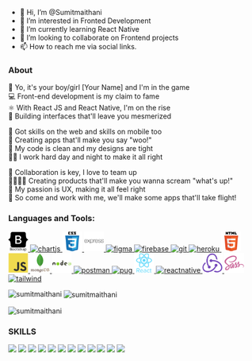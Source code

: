 - 👋 Hi, I’m @Sumitmaithani
- 👀 I’m interested in Fronted Development
- 🌱 I’m currently learning React Native
- 💞️ I’m looking to collaborate on Frontend projects
- 📫 How to reach me via social links.

### About 

👋 Yo, it's your boy/girl [Your Name] and I'm in the game<br>
💻 Front-end development is my claim to fame<br>
⚛️ With React JS and React Native, I'm on the rise<br>
🌟 Building interfaces that'll leave you mesmerized<br>

📱 Got skills on the web and skills on mobile too<br>
🚀 Creating apps that'll make you say "woo!"<br>
💯 My code is clean and my designs are tight<br>
👨‍💻 I work hard day and night to make it all right<br>

👥 Collaboration is key, I love to team up<br>
👨‍👩‍👧‍👦 Creating products that'll make you wanna scream "what's up!"<br>
💖 My passion is UX, making it all feel right<br>
🎉 So come and work with me, we'll make some apps that'll take flight!<br>

<h3 align="left">Languages and Tools:</h3>
<p align="left"> <a href="https://getbootstrap.com" target="_blank" rel="noreferrer"> <img src="https://raw.githubusercontent.com/devicons/devicon/master/icons/bootstrap/bootstrap-plain-wordmark.svg" alt="bootstrap" width="40" height="40"/> </a> <a href="https://www.chartjs.org" target="_blank" rel="noreferrer"> <img src="https://www.chartjs.org/media/logo-title.svg" alt="chartjs" width="40" height="40"/> </a> <a href="https://www.w3schools.com/css/" target="_blank" rel="noreferrer"> <img src="https://raw.githubusercontent.com/devicons/devicon/master/icons/css3/css3-original-wordmark.svg" alt="css3" width="40" height="40"/> </a> <a href="https://expressjs.com" target="_blank" rel="noreferrer"> <img src="https://raw.githubusercontent.com/devicons/devicon/master/icons/express/express-original-wordmark.svg" alt="express" width="40" height="40"/> </a> <a href="https://www.figma.com/" target="_blank" rel="noreferrer"> <img src="https://www.vectorlogo.zone/logos/figma/figma-icon.svg" alt="figma" width="40" height="40"/> </a> <a href="https://firebase.google.com/" target="_blank" rel="noreferrer"> <img src="https://www.vectorlogo.zone/logos/firebase/firebase-icon.svg" alt="firebase" width="40" height="40"/> </a> <a href="https://git-scm.com/" target="_blank" rel="noreferrer"> <img src="https://www.vectorlogo.zone/logos/git-scm/git-scm-icon.svg" alt="git" width="40" height="40"/> </a> <a href="https://heroku.com" target="_blank" rel="noreferrer"> <img src="https://www.vectorlogo.zone/logos/heroku/heroku-icon.svg" alt="heroku" width="40" height="40"/> </a> <a href="https://www.w3.org/html/" target="_blank" rel="noreferrer"> <img src="https://raw.githubusercontent.com/devicons/devicon/master/icons/html5/html5-original-wordmark.svg" alt="html5" width="40" height="40"/> </a> <a href="https://developer.mozilla.org/en-US/docs/Web/JavaScript" target="_blank" rel="noreferrer"> <img src="https://raw.githubusercontent.com/devicons/devicon/master/icons/javascript/javascript-original.svg" alt="javascript" width="40" height="40"/> </a> <a href="https://www.mongodb.com/" target="_blank" rel="noreferrer"> <img src="https://raw.githubusercontent.com/devicons/devicon/master/icons/mongodb/mongodb-original-wordmark.svg" alt="mongodb" width="40" height="40"/> </a> <a href="https://nodejs.org" target="_blank" rel="noreferrer"> <img src="https://raw.githubusercontent.com/devicons/devicon/master/icons/nodejs/nodejs-original-wordmark.svg" alt="nodejs" width="40" height="40"/> </a> <a href="https://postman.com" target="_blank" rel="noreferrer"> <img src="https://www.vectorlogo.zone/logos/getpostman/getpostman-icon.svg" alt="postman" width="40" height="40"/> </a> <a href="https://pugjs.org" target="_blank" rel="noreferrer"> <img src="https://cdn.worldvectorlogo.com/logos/pug.svg" alt="pug" width="40" height="40"/> </a> <a href="https://reactjs.org/" target="_blank" rel="noreferrer"> <img src="https://raw.githubusercontent.com/devicons/devicon/master/icons/react/react-original-wordmark.svg" alt="react" width="40" height="40"/> </a> <a href="https://reactnative.dev/" target="_blank" rel="noreferrer"> <img src="https://reactnative.dev/img/header_logo.svg" alt="reactnative" width="40" height="40"/> </a> <a href="https://redux.js.org" target="_blank" rel="noreferrer"> <img src="https://raw.githubusercontent.com/devicons/devicon/master/icons/redux/redux-original.svg" alt="redux" width="40" height="40"/> </a> <a href="https://sass-lang.com" target="_blank" rel="noreferrer"> <img src="https://raw.githubusercontent.com/devicons/devicon/master/icons/sass/sass-original.svg" alt="sass" width="40" height="40"/> </a> <a href="https://tailwindcss.com/" target="_blank" rel="noreferrer"> <img src="https://www.vectorlogo.zone/logos/tailwindcss/tailwindcss-icon.svg" alt="tailwind" width="40" height="40"/> </a> </p>

<p><img align="left" src="https://github-readme-stats.vercel.app/api/top-langs?username=sumitmaithani&show_icons=true&locale=en&layout=compact" alt="sumitmaithani" /></p>

<p>&nbsp;<img align="center" src="https://github-readme-stats.vercel.app/api?username=sumitmaithani&show_icons=true&locale=en" alt="sumitmaithani" /></p>

<p><img align="center" src="https://github-readme-streak-stats.herokuapp.com/?user=sumitmaithani&" alt="sumitmaithani" /></p>

### SKILLS
<p>
<img src="https://user-images.githubusercontent.com/86047367/169218951-b86f12d2-e430-49dc-a876-4ee9d02d5ba4.svg" width=50 />
<img src="https://user-images.githubusercontent.com/86047367/169218975-f4f569bc-07dd-4652-b813-f8a3539f18c1.svg" width=50 />
<img src="https://user-images.githubusercontent.com/86047367/169219374-e23cfd72-5c7d-427b-b13b-cb70ccac2a4f.svg" width=50 />
<img src="https://user-images.githubusercontent.com/86047367/169219397-1ad0ed5b-05f4-4964-830f-6d79f3323c8c.svg" width=50 />
<img src="https://user-images.githubusercontent.com/86047367/169220588-1f783143-02b1-4b1a-b04b-ad9381dfedc4.svg" width=50 />
<img src="https://user-images.githubusercontent.com/86047367/169219439-b4834c41-4c57-40a6-9f19-f36c0162c4df.svg" width=50 />
<img src="https://user-images.githubusercontent.com/86047367/169219458-463a2371-17f7-4f9d-b19c-9a6651acfc09.svg" width=50 />
<img src="https://user-images.githubusercontent.com/86047367/169220988-4860ad6f-1021-4570-a8b2-42d651144520.svg" width=50 />
<img src="https://user-images.githubusercontent.com/86047367/169219736-ef478d33-a35f-477b-857d-071f4d7fc017.svg" width=50 />
<img src="https://user-images.githubusercontent.com/86047367/169219549-19e23e50-e8be-4f37-ae9b-82111ba01347.svg" width=50 />
<img src="https://user-images.githubusercontent.com/86047367/169219613-46e0d06b-7314-45f5-ac41-3a16688a81e9.svg" width=50 />
<img src="https://user-images.githubusercontent.com/86047367/169219634-2250ad7c-2b5d-40c4-8b4d-03215ffed12c.svg" width=50 />
</p>
